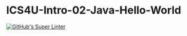 # ICS4U-Intro-02-Java-Hello-World
[![GitHub's Super Linter](https://github.com/<Jenoe-Balote>/<ICS4U-Intro-02-Java-Hello-World>/workflows/GitHub's%20Super%20Linter/badge.svg)](https://github.com/<OWNER>/<REPOSITORY>/actions)        
